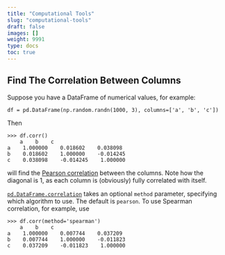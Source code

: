 ```yaml
---
title: "Computational Tools"
slug: "computational-tools"
draft: false
images: []
weight: 9991
type: docs
toc: true
---
```


## Find The Correlation Between Columns
Suppose you have a DataFrame of numerical values, for example:

    df = pd.DataFrame(np.random.randn(1000, 3), columns=['a', 'b', 'c'])

Then 

    >>> df.corr()
        a    b    c
    a    1.000000    0.018602    0.038098
    b    0.018602    1.000000    -0.014245
    c    0.038098    -0.014245    1.000000

will find the [Pearson correlation](https://en.wikipedia.org/wiki/Pearson_product-moment_correlation_coefficient) between the columns. Note how the diagonal is 1, as each column is (obviously) fully correlated with itself.

[`pd.DataFrame.correlation`](http://pandas.pydata.org/pandas-docs/stable/computation.html) takes an optional `method` parameter, specifying which algorithm to use. The default is `pearson`. To use Spearman correlation, for example, use

    >>> df.corr(method='spearman')
        a    b    c
    a    1.000000    0.007744    0.037209
    b    0.007744    1.000000    -0.011823
    c    0.037209    -0.011823    1.000000

